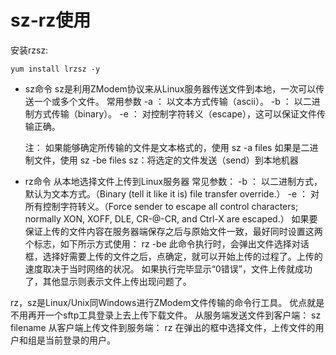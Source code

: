 # sz-rz使用
安装rzsz:
```shell
yum install lrzsz -y
```

- sz命令
    sz是利用ZModem协议来从Linux服务器传送文件到本地，一次可以传送一个或多个文件。
    常用参数
    -a       ：  以文本方式传输（ascii）。
    -b       ：  以二进制方式传输（binary）。
    -e       ：  对控制字符转义（escape），这可以保证文件传输正确。

    注：
    如果能够确定所传输的文件是文本格式的，使用 sz -a files
    如果是二进制文件，使用 sz -be files
    sz：将选定的文件发送（send）到本地机器

- rz命令
    从本地选择文件上传到Linux服务器
    常见参数：
    -b      ：   以二进制方式，默认为文本方式。（Binary (tell it like it is) file transfer override.）
    -e      ：   对所有控制字符转义。（Force sender to escape all control characters; normally XON, XOFF, DLE, CR-@-CR, and Ctrl-X are escaped.）
    如果要保证上传的文件内容在服务器端保存之后与原始文件一致，最好同时设置这两个标志，如下所示方式使用：
    rz -be
    此命令执行时，会弹出文件选择对话框，选择好需要上传的文件之后，点确定，就可以开始上传的过程了。上传的速度取决于当时网络的状况。
    如果执行完毕显示“0错误”，文件上传就成功了，其他显示则表示文件上传出现问题了。

rz，sz是Linux/Unix同Windows进行ZModem文件传输的命令行工具。
优点就是不用再开一个sftp工具登录上去上传下载文件。
从服务端发送文件到客户端：
sz filename
从客户端上传文件到服务端：
rz
在弹出的框中选择文件，上传文件的用户和组是当前登录的用户。

